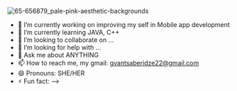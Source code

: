 
![65-656879_pale-pink-aesthetic-backgrounds](https://user-images.githubusercontent.com/56221910/109179380-43744500-77a3-11eb-9e59-12e3f52b0953.jpg)


- 🔭 I’m currently working on improving my self in Mobile app development
- 🌱 I’m currently learning  JAVA, C++ 
- 👯 I’m looking to collaborate on ...
- 🤔 I’m looking for help with ...
- 💬 Ask me about ANYTHING   
- 📫 How to reach me, my gmail: gvantsaberidze22@gmail.com
- 😄 Pronouns: SHE/HER
- ⚡ Fun fact: 
-->
